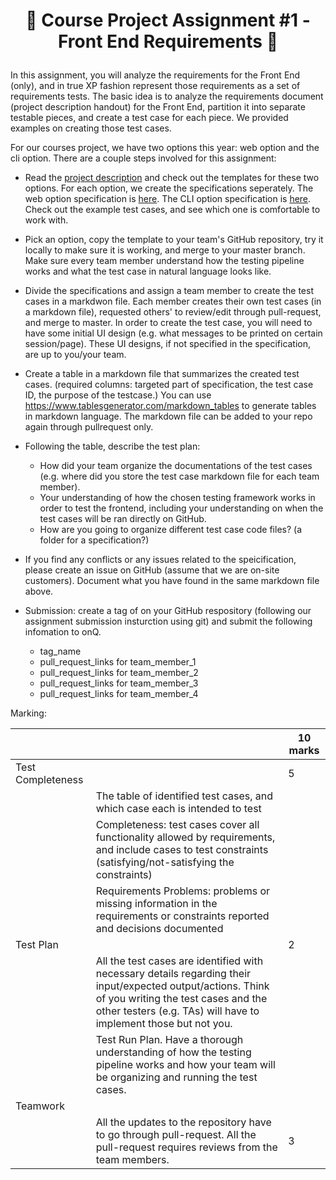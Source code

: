 <h1 align="center">

:ship: Course Project Assignment #1 - Front End Requirements :ship: 

</h1>

In this assignment, you will analyze the requirements for the Front End (only), and in true XP fashion represent those requirements as a set of requirements tests. 
The basic idea is to analyze the requirements document (project description handout) for the Front End, partition it into separate testable pieces, and create a test case
for each piece. We provided examples on creating those test cases.

For our courses project, we have two options this year: web option and the cli option. There are a couple steps involved for this assignment:

- Read the [project description](/Project) and check out the templates for these two options. 
For each option, we create the specifications seperately. The web option specification is [here](/Project/Sepcification-web.md). 
The CLI option specification is [here](/Project/Sepcification-CLI.md).
Check out the example test cases, and see which one is comfortable to work with.

- Pick an option, copy the template to your team's GitHub repository, try it locally to make sure it is working, and merge to your master branch. 
Make sure every team member understand how the testing pipeline works and what the test case in natural language looks like. 


- Divide the specifications and assign a team member to create the test cases in a markdwon file. 
Each member creates their own test cases (in a markdown file), requested others' to review/edit through pull-request, and merge to master. 
In order to create the test case, you will need to have some initial UI design (e.g. what messages to be printed on certain session/page). 
These UI designs, if not specified in the specification, are up to you/your team.

- Create a table in a markdown file that summarizes the created test cases. (required columns: targeted part of specification, the test case ID, the purpose of the testcase.)
You can use https://www.tablesgenerator.com/markdown_tables to generate tables in markdown language. 
The markdown file can be added to your repo again through pullrequest only.

- Following the table, describe the test plan:
  - How did your team organize the documentations of the test cases  (e.g. where did you store the test case markdown file for each team member). 
  - Your understanding of how the chosen testing framework works in order to test the frontend, including your understanding on when the test cases will be ran directly on GitHub.
  - How are you going to organize different test case code files? (a folder for a specification?)

- If you find any conflicts or any issues related to the speicification, please create an issue on GitHub (assume that we are on-site customers).
Document what you have found in the same markdown file above. 

- Submission: create a tag of on your GitHub respository (following our assignment submission insturction using git) and submit the following infomation to onQ.
  - tag_name
  - pull_request_links for team_member_1
  - pull_request_links for team_member_2
  - pull_request_links for team_member_3
  - pull_request_links for team_member_4


Marking: 


|  |  | 10 marks |
|--|--|------|
| Test Completeness  |  | 5 |
|  | The table of identified test cases, and which case each is intended to test |  |
|  | Completeness: test cases cover all functionality allowed by requirements, and include cases to test constraints (satisfying/not-satisfying the constraints) |  |
|  | Requirements Problems: problems or missing information in the requirements or constraints  reported and decisions documented |  |
| Test Plan |  | 2  |
|  | All the test cases are identified with necessary details regarding their input/expected output/actions.  Think of you writing the test cases and the other testers (e.g. TAs) will have to implement those but not you.  |  |
|  | Test Run Plan. Have a thorough understanding of how the testing pipeline works and how your team will be organizing and running the test cases. |  |
| Teamwork |  |  |
|  | All the updates to the repository have to go through pull-request. All the pull-request requires reviews from the team members.  | 3  |
